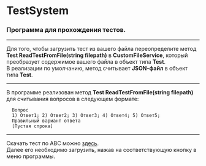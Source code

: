 # TestSystem
### Программа для прохождения тестов.  
***
Для того, чтобы загрузить тест из вашего файла переопределите метод 
**Test ReadTestFromFile(string filepath)** в **CustomFileService**, который преобразует содержимое вашего файла в объект типа **Test**.  
В реализации по умолчанию, метод считывает **JSON-файл** в объект типа **Test**.
***
В программе реализован метод **Test ReadTestFromFile(string filepath)** для считывания вопросов в следующем формате:  
```
  Вопрос
  1) Ответ1; 2) Ответ2; 3) Ответ3; 4) Ответ4; 5) Ответ5;
  Правильный вариант ответа
  [Пустая строка]
```
***
Скачать тест по АВС можно [здесь](https://drive.google.com/file/d/1CIjA2186x9k-OWAo9Sv5pIMt2bnhY9R-/view?usp=sharing).  
Далее его необходимо загрузить, нажав на соответствующую кнопку в меню программы.
